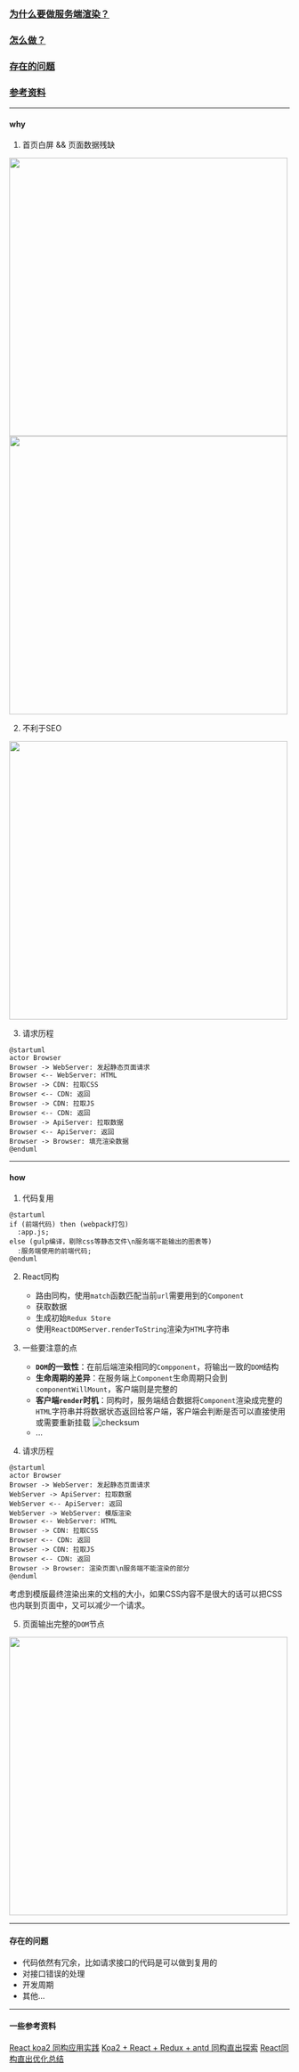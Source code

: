 ### [为什么要做服务端渲染？](#why)
### [怎么做？](#how)
### [存在的问题](#存在的问题)
### [参考资料](#参考资料)

---

#### why

1. 首页白屏 && 页面数据残缺
<img src="https://ooo.0o0.ooo/2017/03/20/58cf16cf85867.png" width="500" />
<img src="https://ooo.0o0.ooo/2017/03/20/58cf173c3af32.png" width="500" />


2. 不利于SEO
<img src="https://ooo.0o0.ooo/2017/03/20/58cf17841b974.png" width="500" />


3. 请求历程
```plantuml
@startuml
actor Browser
Browser -> WebServer: 发起静态页面请求
Browser <-- WebServer: HTML
Browser -> CDN: 拉取CSS
Browser <-- CDN: 返回
Browser -> CDN: 拉取JS
Browser <-- CDN: 返回
Browser -> ApiServer: 拉取数据
Browser <-- ApiServer: 返回
Browser -> Browser: 填充渲染数据
@enduml
```

---

#### how
1. 代码复用
```plantuml
@startuml
if (前端代码) then (webpack打包)
  :app.js;
else (gulp编译，剔除css等静态文件\n服务端不能输出的图表等)
  :服务端使用的前端代码;
@enduml
```

2. React同构
    - 路由同构，使用`match`函数匹配当前`url`需要用到的`Component`
    - 获取数据
    - 生成初始`Redux Store`
    - 使用`ReactDOMServer.renderToString`渲染为`HTML`字符串

3. 一些要注意的点
    - **`DOM`的一致性**：在前后端渲染相同的`Compponent`，将输出一致的`DOM`结构
    - **生命周期的差异**：在服务端上`Component`生命周期只会到 `componentWillMount`，客户端则是完整的
    - **客户端`render`时机**：同构时，服务端结合数据将`Component`渲染成完整的`HTML`字符串并将数据状态返回给客户端，客户端会判断是否可以直接使用或需要重新挂载
    ![checksum](https://ooo.0o0.ooo/2017/03/29/58db2f76ad7f3.png)
    - ...

4. 请求历程
```plantuml
@startuml
actor Browser
Browser -> WebServer: 发起静态页面请求
WebServer -> ApiServer: 拉取数据
WebServer <-- ApiServer: 返回
WebServer -> WebServer: 模版渲染
Browser <-- WebServer: HTML
Browser -> CDN: 拉取CSS
Browser <-- CDN: 返回
Browser -> CDN: 拉取JS
Browser <-- CDN: 返回
Browser -> Browser: 渲染页面\n服务端不能渲染的部分
@enduml
```
考虑到模版最终渲染出来的文档的大小，如果CSS内容不是很大的话可以把CSS也内联到页面中，又可以减少一个请求。

5. 页面输出完整的`DOM`节点
<img src="https://ooo.0o0.ooo/2017/03/20/58cf1da56fa2d.png" width="500" />

---

#### 存在的问题
- 代码依然有冗余，比如请求接口的代码是可以做到复用的
- 对接口错误的处理
- 开发周期
- 其他...

---

#### 一些参考资料
[React koa2 同构应用实践](https://www.zeroling.com/react-koa2-isomorphic-practise/)
[Koa2 + React + Redux + antd 同构直出探索](https://juejin.im/entry/5837d016a22b9d006a74ff01)
[React同构直出优化总结](https://github.com/joeyguo/blog/issues/9)
